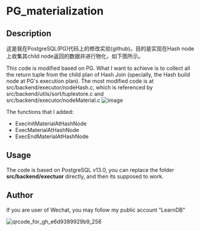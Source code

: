 # PG_materialization

## Description
这是我在PostgreSQL(PG)代码上的修改实验(github)。目的是实现在Hash node上收集其child node返回的数据并进行物化，如下图所示。

This code is modified based on PG. What I want to achieve is to collect all the return tuple from the child plan of Hash Join (specially, the Hash build node at PG's execution plan). The most modified code is at src/backend/executor/nodeHash.c, which is referenced by src/backend/utils/sort/tuplestore.c and src/backend/executor/nodeMaterial.c 
![image](https://user-images.githubusercontent.com/52020936/147085247-3b9ac023-3d4e-4b86-a58b-8a7ed0222ba5.png)

The functions that I added:
* ExecInitMaterialAtHashNode
* ExecMaterialAtHashNode
* ExecEndMaterialAtHashNode

## Usage
The code is based on PostgreSQL v13.0, you can replace the folder **src/backend/exectuor** directly, and then its supposed to work.

## Author
If you are user of Wechat, you may follow my public account "LearnDB"

![qrcode_for_gh_e6d9389929b9_258](https://user-images.githubusercontent.com/52020936/147086636-6c6a5d22-b2b2-4d60-baf0-06303cbbde40.jpg)
